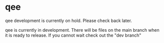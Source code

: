 # qee

qee development is currently on hold. Please check back later.

qee is currently in development. There will be files on the main branch when it is ready to release.
If you cannot wait check out the "dev branch"
